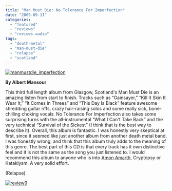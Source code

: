 ```yaml
---
title: "Man Must Die: No Tolerance For Imperfection"
date: "2009-09-11"
categories: 
  - "featured"
  - "reviews"
  - "reviews-audio"
tags: 
  - "death-metal"
  - "man-must-die"
  - "relapse"
  - "scotland"
---
```


[![manmustdie_imperfection](http://www.hellbound.ca/wp-content/uploads/2009/09/manmustdie_imperfection-300x300.jpg "manmustdie_imperfection")](http://www.hellbound.ca/wp-content/uploads/2009/09/manmustdie_imperfection.jpg)

**By Albert Mansour**

This third full length album from Glasgow, Scotland's Man Must Die is an amazing listen from start to finish. Tracks such as “Gainsayer,” “Kill It Skin It Wear It,” “It Comes in Threes” and “This Day Is Black” feature awesome shredding guitar riffs, crazy hair-raising solos and some really sick, bone-chilling choking vocals. No Tolerance For Imperfection also takes some surprising turns with the all-instrumental “What I Can't Take Back” and the very technical “Survival of the Sickest” (I think that is the best way to describe it). Overall, this album is fantastic. I was honestly very skeptical at first, since it seemed like just another album from another death metal band. I was honestly wrong, and think that this album truly adds to the meaning of this genre. The best part of this CD is that every track has it own distinctive feel and it is not the same as the song you just listened to. I would recommend this album to anyone who is into [Amon Amarth](http://www.amazon.com/Amon-Amarth/e/B000APIBHO/ref=ntt_art_sim_1_1), Cryptopsy or Kataklysm. A very solid effort.

(Relapse)

[![review9](http://www.hellbound.ca/wp-content/uploads/2009/05/review9.png "review9")](http://www.hellbound.ca/wp-content/uploads/2009/05/review9.png)
